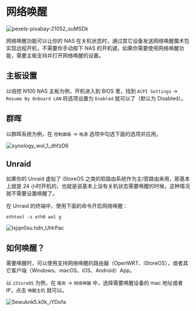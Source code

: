 # 网络唤醒

![pexels-pixabay-21052_suMSDk](https://img.slarker.me/wiki/pexels-pixabay-21052_suMSDk.jpg)

网络唤醒功能可以让你的 NAS 在关机状态时，通过其它设备发送网络唤醒魔术包实现远程开机，不需要你手动按下 NAS 的开机键。如果你需要使用网络唤醒功能，需要主板支持并打开网络唤醒的设置。

## 主板设置

以倍控 N100 NAS 主板为例，开机进入到 BIOS 里，找到 `ACPI Settings` -> `Resume By Onboard LAN` 将选项设置为 `Enabled` 就可以了（默认为 Disabled）。

## 群晖

以群晖系统为例，在 `控制面板` -> `电源` 选项中勾选下面的选项并应用。

![synology_wol_1_dhfzD6](https://img.slarker.me/wiki/synology_wol_1_dhfzD6.png)

## Unraid

如果你的 Unraid 虚拟了 iStoreOS 之类的软路由系统作为主/旁路由来用，那基本上就是 24 小时开机的，也就是说基本上没有关机状态需要唤醒的时候，这种情况就不需要设置唤醒了。

在 Unraid 的终端中，使用下面的命令开启网络唤醒：

```
ethtool -s eth0 wol g
```

![lsjqn0su.hdn_UHrPac](https://img.slarker.me/wiki/lsjqn0su.hdn_UHrPac.png)

## 如何唤醒？

需要唤醒时，可以使用支持网络唤醒的路由器（OpenWRT、iStoreOS），或者其它客户端（Windows、macOS、iOS、Android）App。

以 `iStoreOS` 为例，在 `服务` -> `网络唤醒` 中，选择需要唤醒设备的 mac 地址或者 IP，点击 `唤醒主机` 就可以。

![5ewuknk5.k0k_iYDofa](https://img.slarker.me/wiki/5ewuknk5.k0k_iYDofa.png)

